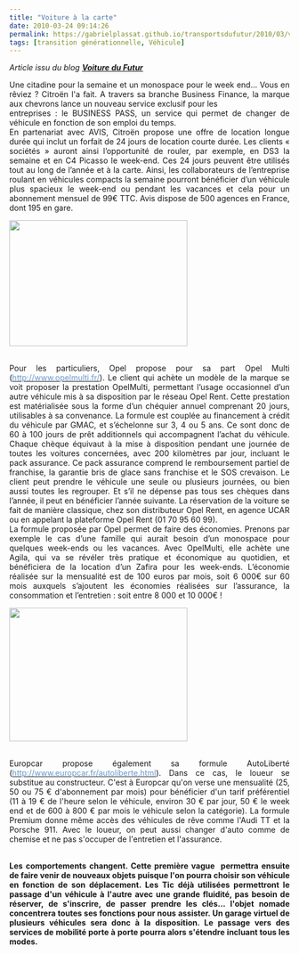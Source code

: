 ```yaml
---
title: "Voiture à la carte"
date: 2010-03-24 09:14:26
permalink: https://gabrielplassat.github.io/transportsdufutur/2010/03/voiture-a-la-carte.html
tags: [transition générationnelle, Véhicule]
---
```


<p style="text-align: justify"><em>Article issu du blog <strong><span style="text-decoration: underline"><a href="http://voituredufutur.blogspot.com/2010/03/business-pass-lautomobile-la-carte.html" target="_blank">Voiture du Futur</a></span></strong></em></p> <p style="text-align: justify">Une citadine pour la semaine et un monospace pour le week end... Vous en rêviez ? Citroën l'a fait. A travers sa branche Business Finance, la marque aux chevrons lance un nouveau service exclusif pour les<br />entreprises : le BUSINESS PASS, un service qui permet de changer de véhicule en fonction de son emploi du temps.<br />En partenariat avec AVIS, Citroën propose une offre de location longue durée qui inclut un forfait de 24 jours de location courte durée. Les clients « sociétés » auront ainsi l’opportunité de rouler, par exemple, en DS3 la semaine et en C4 Picasso le week-end. Ces 24 jours peuvent être utilisés tout au long de l’année et à la carte. Ainsi, les collaborateurs de l’entreprise roulant en véhicules compacts la semaine pourront bénéficier d’un véhicule plus spacieux le week-end ou pendant les vacances et cela pour un abonnement mensuel de 99€ TTC. Avis dispose de 500 agences en France, dont 195 en gare.<br /> </p>  <!--more-->  <div align="justify" class="separator"><a href="http://2.bp.blogspot.com/_PMl_PgUwSAg/S6D7_08uHPI/AAAAAAAACk0/I2IzhajJTtA/s1600-h/Logo%20OpelMulti.jpg"><img border="0" height="226" src="/wp-content/uploads/sites/6/2010/03/voiturelacarte.jpg" width="320" /></a></div> <p style="text-align: justify"><br />Pour les particuliers, Opel propose pour sa part Opel Multi (<a href="http://www.opelmulti.fr/"><font color="#6699cc">http://www.opelmulti.fr/</font></a>). Le client qui achète un modèle de la marque se voit proposer la prestation OpelMulti, permettant l’usage occasionnel d’un autre véhicule mis à sa disposition par le réseau Opel Rent. Cette prestation est matérialisée sous la forme d’un chéquier annuel comprenant 20 jours, utilisables à sa convenance. La formule est couplée au financement à crédit du véhicule par GMAC, et s’échelonne sur 3, 4 ou 5 ans. Ce sont donc de 60 à 100 jours de prêt additionnels qui accompagnent l’achat du véhicule. Chaque chèque équivaut à la mise à disposition pendant une journée de toutes les voitures concernées, avec 200 kilomètres par jour, incluant le pack assurance. Ce pack assurance comprend le remboursement partiel de franchise, la garantie bris de glace sans franchise et le SOS crevaison. Le client peut prendre le véhicule une seule ou plusieurs journées, ou bien aussi toutes les regrouper. Et s’il ne dépense pas tous ses chèques dans l’année, il peut en bénéficier l’année suivante. La réservation de la voiture se fait de manière classique, chez son distributeur Opel Rent, en agence UCAR ou en appelant la plateforme Opel Rent (01 70 95 60 99).<br />La formule proposée par Opel permet de faire des économies. Prenons par exemple le cas d’une famille qui aurait besoin d’un monospace pour quelques week-ends ou les vacances. Avec OpelMulti, elle achète une Agila, qui va se révéler très pratique et économique au quotidien, et bénéficiera de la location d’un Zafira pour les week-ends. L’économie réalisée sur la mensualité est de 100 euros par mois, soit 6 000€ sur 60 mois auxquels s’ajoutent les économies réalisées sur l’assurance, la consommation et l’entretien : soit entre 8 000 et 10 000€ !<br /></p> <div class="separator"><a href="http://1.bp.blogspot.com/_PMl_PgUwSAg/S6D-dcDughI/AAAAAAAACk4/ojc1dtxLKFA/s1600-h/Auto%20liberte.png"><img border="0" height="240" src="/wp-content/uploads/sites/6/2010/03/voiturelacarte.png" width="320" /></a></div> <p style="text-align: justify"><br />Europcar propose également sa formule AutoLiberté (<a href="http://www.europcar.fr/autoliberte.html"><font color="#6699cc">http://www.europcar.fr/autoliberte.html</font></a>). Dans ce cas, le loueur se substitue au constructeur. C'est à Europcar qu'on verse une mensualité (25, 50 ou 75 € d'abonnement par mois) pour bénéficier d'un tarif préférentiel (11 à 19 € de l'heure selon le véhicule, environ 30 € par jour, 50 € le week end et de 600 à 800 € par mois le véhicule selon la catégorie). La formule Premium donne même accès des véhicules de rêve comme l'Audi TT et la Porsche 911. Avec le loueur, on peut aussi changer d'auto comme de chemise et ne pas s'occuper de l'entretien et l'assurance.</p> <p style="text-align: justify"><br /><strong>Les comportements changent. Cette première vague  permettra ensuite de faire venir de nouveaux objets puisque l'on pourra choisir son véhicule en fonction de son déplacement. Les Tic déjà utilisées permettront le passage d'un véhicule à l'autre avec une grande fluidité, pas besoin de réserver, de s'inscrire, de passer prendre les clés... l'objet nomade concentrera toutes ses fonctions pour nous assister. Un garage virtuel de plusieurs véhicules sera donc à la disposition. Le passage vers des services de mobilité porte à porte pourra alors s'étendre incluant tous les modes.</strong></p>

